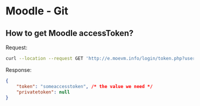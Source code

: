 # Moodle - Git

## How to get Moodle accessToken?

Request:

```bash
curl --location --request GET 'http://e.moevm.info/login/token.php?username=<username>&password=<password>&service=moodle_mobile_app'
```

Response:

```json
{
    "token": "someaccesstoken", /* the value we need */
    "privatetoken": null
}
```
